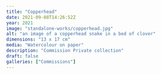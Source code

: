 ```yaml
---
title: "Copperhead"
date: 2021-09-08T14:26:52Z
year: 2021
image: "standalone-works/copperhead.jpg"
alt: "an image of a copperhead snake in a bed of clover"
dimensions: "13 x 17 cm"
media: "Watercolour on paper"
description: "Commission Private collection"
draft: false
galleries: ["Commissions"]
---
```



